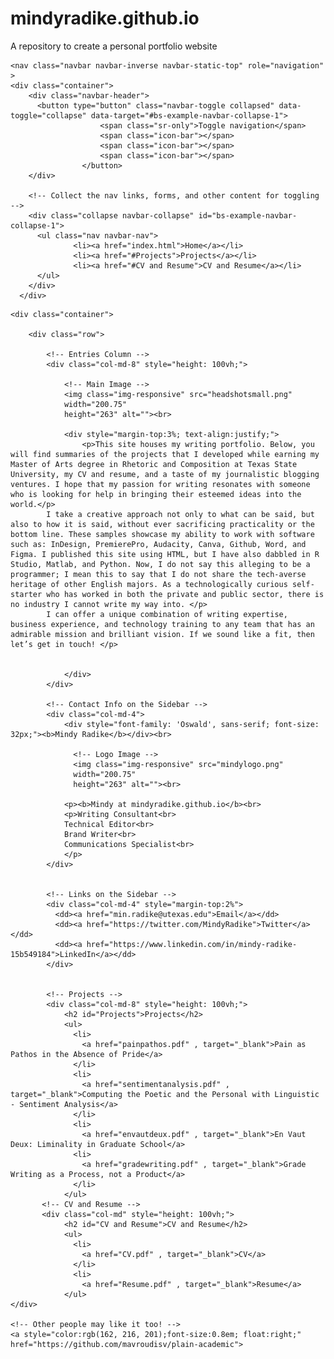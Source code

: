 # mindyradike.github.io
A repository to create a personal portfolio website
<!DOCTYPE html>
<!--
    Plain-Academic by Vasilios Mavroudis
    Released under the Simplified BSD License/FreeBSD (2-clause) License.
    https://github.com/mavroudisv/plain-academic
-->

<html lang="en">
<head>
  <title>Mindy Radike</title>
  <meta charset="utf-8">
  <meta name="viewport" content="width=device-width, initial-scale=1">
  <link rel="stylesheet" href="https://maxcdn.bootstrapcdn.com/bootstrap/3.3.6/css/bootstrap.min.css">
  <script src="https://ajax.googleapis.com/ajax/libs/jquery/1.12.0/jquery.min.js"></script>
  <script src="https://maxcdn.bootstrapcdn.com/bootstrap/3.3.6/js/bootstrap.min.js"></script>
  <link href='https://fonts.googleapis.com/css?family=Oswald:700' rel='stylesheet' type='text/css'>
</head>
<body>


<!-- Navigation -->
	<nav class="navbar navbar-inverse navbar-static-top" role="navigation" >
    <div class="container">
		<div class="navbar-header"> 
		  <button type="button" class="navbar-toggle collapsed" data-toggle="collapse" data-target="#bs-example-navbar-collapse-1">
						<span class="sr-only">Toggle navigation</span>
						<span class="icon-bar"></span>
						<span class="icon-bar"></span>
						<span class="icon-bar"></span>
					</button>
		</div>

		<!-- Collect the nav links, forms, and other content for toggling -->
		<div class="collapse navbar-collapse" id="bs-example-navbar-collapse-1">
		  <ul class="nav navbar-nav">
				  <li><a href="index.html">Home</a></li>
				  <li><a href="#Projects">Projects</a></li>
				  <li><a href="#CV and Resume">CV and Resume</a></li> 
		  </ul>
		</div>
	  </div>
  </nav>
  
  <!-- Page Content -->
    <div class="container">

        <div class="row">

            <!-- Entries Column -->
            <div class="col-md-8" style="height: 100vh;">
                
                <!-- Main Image -->
                <img class="img-responsive" src="headshotsmall.png"
                width="200.75"
                height="263" alt=""><br>
                
                <div style="margin-top:3%; text-align:justify;">                
					<p>This site houses my writing portfolio. Below, you will find summaries of the projects that I developed while earning my Master of Arts degree in Rhetoric and Composition at Texas State University, my CV and resume, and a taste of my journalistic blogging ventures. I hope that my passion for writing resonates with someone who is looking for help in bringing their esteemed ideas into the world.</p>
            I take a creative approach not only to what can be said, but also to how it is said, without ever sacrificing practicality or the bottom line. These samples showcase my ability to work with software such as: InDesign, PremierePro, Audacity, Canva, Github, Word, and Figma. I published this site using HTML, but I have also dabbled in R Studio, Matlab, and Python. Now, I do not say this alleging to be a programmer; I mean this to say that I do not share the tech-averse heritage of other English majors. As a technologically curious self-starter who has worked in both the private and public sector, there is no industry I cannot write my way into. </p>
            I can offer a unique combination of writing expertise, business experience, and technology training to any team that has an admirable mission and brilliant vision. If we sound like a fit, then let’s get in touch! </p>
					
					
                </div>
            </div> 

            <!-- Contact Info on the Sidebar -->
            <div class="col-md-4">
                <div style="font-family: 'Oswald', sans-serif; font-size: 32px;"><b>Mindy Radike</b></div><br>
		
                  <!-- Logo Image -->
                  <img class="img-responsive" src="mindylogo.png"
                  width="200.75"
                  height="263" alt=""><br>
		  
                <p><b>Mindy at mindyradike.github.io</b><br>
                <p>Writing Consultant<br>
                Technical Editor<br>
                Brand Writer<br>
                Communications Specialist<br>
                </p>
            </div>
            
            
            <!-- Links on the Sidebar -->
            <div class="col-md-4" style="margin-top:2%">
              <dd><a href="min.radike@utexas.edu">Email</a></dd> 
              <dd><a href="https://twitter.com/MindyRadike">Twitter</a></dd>
              <dd><a href="https://www.linkedin.com/in/mindy-radike-15b549184">LinkedIn</a></dd>
            </div>
            
            
            <!-- Projects -->
            <div class="col-md-8" style="height: 100vh;">    
                <h2 id="Projects">Projects</h2>
                <ul>
                  <li> 
                    <a href="painpathos.pdf" , target="_blank">Pain as Pathos in the Absence of Pride</a>
                  </li>
                  <li>
                    <a href="sentimentanalysis.pdf" , target="_blank">Computing the Poetic and the Personal with Linguistic - Sentiment Analysis</a>
                  </li>
                  <li>
                    <a href="envautdeux.pdf" , target="_blank">En Vaut Deux: Liminality in Graduate School</a>
                  <li> 
                    <a href="gradewriting.pdf" , target="_blank">Grade Writing as a Process, not a Product</a>
                  </li>
                </ul>
           <!-- CV and Resume -->
           <div class="col-md" style="height: 100vh;">
                <h2 id="CV and Resume">CV and Resume</h2>
                <ul>
                  <li>
                    <a href="CV.pdf" , target="_blank">CV</a>
                  </li>
                  <li>
                    <a href="Resume.pdf" , target="_blank">Resume</a>
                </ul>
    </div>
    
    <!-- Other people may like it too! -->
    <a style="color:rgb(162, 216, 201);font-size:0.8em; float:right;" href="https://github.com/mavroudisv/plain-academic"> 
    
</body>

</html>

